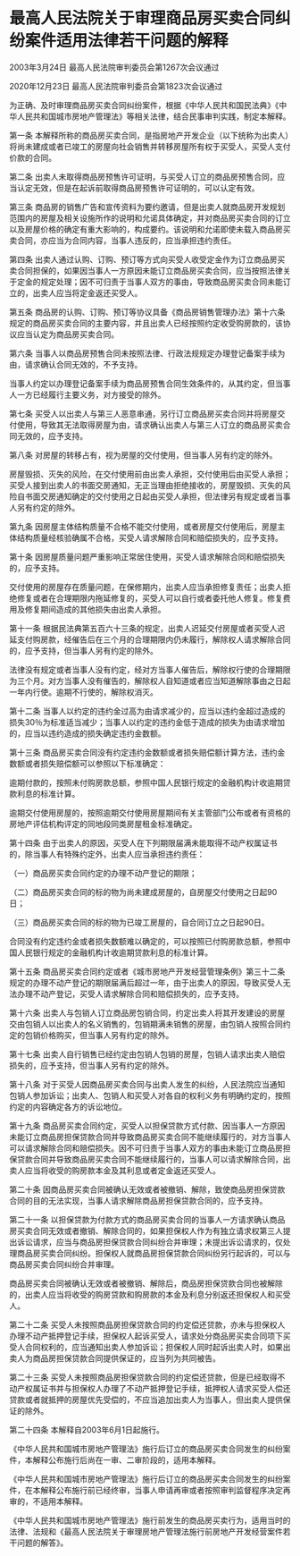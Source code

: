 # 最高人民法院关于审理商品房买卖合同纠纷案件适用法律若干问题的解释

2003年3月24日 最高人民法院审判委员会第1267次会议通过

2020年12月23日 最高人民法院审判委员会第1823次会议通过

<!-- INFO END -->

为正确、及时审理商品房买卖合同纠纷案件，根据《中华人民共和国民法典》《中华人民共和国城市房地产管理法》等相关法律，结合民事审判实践，制定本解释。

第一条 本解释所称的商品房买卖合同，是指房地产开发企业（以下统称为出卖人）将尚未建成或者已竣工的房屋向社会销售并转移房屋所有权于买受人，买受人支付价款的合同。

第二条 出卖人未取得商品房预售许可证明，与买受人订立的商品房预售合同，应当认定无效，但是在起诉前取得商品房预售许可证明的，可以认定有效。

第三条 商品房的销售广告和宣传资料为要约邀请，但是出卖人就商品房开发规划范围内的房屋及相关设施所作的说明和允诺具体确定，并对商品房买卖合同的订立以及房屋价格的确定有重大影响的，构成要约。该说明和允诺即使未载入商品房买卖合同，亦应当为合同内容，当事人违反的，应当承担违约责任。

第四条 出卖人通过认购、订购、预订等方式向买受人收受定金作为订立商品房买卖合同担保的，如果因当事人一方原因未能订立商品房买卖合同，应当按照法律关于定金的规定处理；因不可归责于当事人双方的事由，导致商品房买卖合同未能订立的，出卖人应当将定金返还买受人。

第五条 商品房的认购、订购、预订等协议具备《商品房销售管理办法》第十六条规定的商品房买卖合同的主要内容，并且出卖人已经按照约定收受购房款的，该协议应当认定为商品房买卖合同。

第六条 当事人以商品房预售合同未按照法律、行政法规规定办理登记备案手续为由，请求确认合同无效的，不予支持。

当事人约定以办理登记备案手续为商品房预售合同生效条件的，从其约定，但当事人一方已经履行主要义务，对方接受的除外。

第七条 买受人以出卖人与第三人恶意串通，另行订立商品房买卖合同并将房屋交付使用，导致其无法取得房屋为由，请求确认出卖人与第三人订立的商品房买卖合同无效的，应予支持。

第八条 对房屋的转移占有，视为房屋的交付使用，但当事人另有约定的除外。

房屋毁损、灭失的风险，在交付使用前由出卖人承担，交付使用后由买受人承担；买受人接到出卖人的书面交房通知，无正当理由拒绝接收的，房屋毁损、灭失的风险自书面交房通知确定的交付使用之日起由买受人承担，但法律另有规定或者当事人另有约定的除外。

第九条 因房屋主体结构质量不合格不能交付使用，或者房屋交付使用后，房屋主体结构质量经核验确属不合格，买受人请求解除合同和赔偿损失的，应予支持。

第十条 因房屋质量问题严重影响正常居住使用，买受人请求解除合同和赔偿损失的，应予支持。

交付使用的房屋存在质量问题，在保修期内，出卖人应当承担修复责任；出卖人拒绝修复或者在合理期限内拖延修复的，买受人可以自行或者委托他人修复。修复费用及修复期间造成的其他损失由出卖人承担。

第十一条 根据民法典第五百六十三条的规定，出卖人迟延交付房屋或者买受人迟延支付购房款，经催告后在三个月的合理期限内仍未履行，解除权人请求解除合同的，应予支持，但当事人另有约定的除外。

法律没有规定或者当事人没有约定，经对方当事人催告后，解除权行使的合理期限为三个月。对方当事人没有催告的，解除权人自知道或者应当知道解除事由之日起一年内行使。逾期不行使的，解除权消灭。

第十二条 当事人以约定的违约金过高为由请求减少的，应当以违约金超过造成的损失30％为标准适当减少；当事人以约定的违约金低于造成的损失为由请求增加的，应当以违约造成的损失确定违约金数额。

第十三条 商品房买卖合同没有约定违约金数额或者损失赔偿额计算方法，违约金数额或者损失赔偿额可以参照以下标准确定：

逾期付款的，按照未付购房款总额，参照中国人民银行规定的金融机构计收逾期贷款利息的标准计算。

逾期交付使用房屋的，按照逾期交付使用房屋期间有关主管部门公布或者有资格的房地产评估机构评定的同地段同类房屋租金标准确定。

第十四条 由于出卖人的原因，买受人在下列期限届满未能取得不动产权属证书的，除当事人有特殊约定外，出卖人应当承担违约责任：

（一）商品房买卖合同约定的办理不动产登记的期限；

（二）商品房买卖合同的标的物为尚未建成房屋的，自房屋交付使用之日起90日；

（三）商品房买卖合同的标的物为已竣工房屋的，自合同订立之日起90日。

合同没有约定违约金或者损失数额难以确定的，可以按照已付购房款总额，参照中国人民银行规定的金融机构计收逾期贷款利息的标准计算。

第十五条 商品房买卖合同约定或者《城市房地产开发经营管理条例》第三十二条规定的办理不动产登记的期限届满后超过一年，由于出卖人的原因，导致买受人无法办理不动产登记，买受人请求解除合同和赔偿损失的，应予支持。

第十六条 出卖人与包销人订立商品房包销合同，约定出卖人将其开发建设的房屋交由包销人以出卖人的名义销售的，包销期满未销售的房屋，由包销人按照合同约定的包销价格购买，但当事人另有约定的除外。

第十七条 出卖人自行销售已经约定由包销人包销的房屋，包销人请求出卖人赔偿损失的，应予支持，但当事人另有约定的除外。

第十八条 对于买受人因商品房买卖合同与出卖人发生的纠纷，人民法院应当通知包销人参加诉讼；出卖人、包销人和买受人对各自的权利义务有明确约定的，按照约定的内容确定各方的诉讼地位。

第十九条 商品房买卖合同约定，买受人以担保贷款方式付款、因当事人一方原因未能订立商品房担保贷款合同并导致商品房买卖合同不能继续履行的，对方当事人可以请求解除合同和赔偿损失。因不可归责于当事人双方的事由未能订立商品房担保贷款合同并导致商品房买卖合同不能继续履行的，当事人可以请求解除合同，出卖人应当将收受的购房款本金及其利息或者定金返还买受人。

第二十条 因商品房买卖合同被确认无效或者被撤销、解除，致使商品房担保贷款合同的目的无法实现，当事人请求解除商品房担保贷款合同的，应予支持。

第二十一条 以担保贷款为付款方式的商品房买卖合同的当事人一方请求确认商品房买卖合同无效或者撤销、解除合同的，如果担保权人作为有独立请求权第三人提出诉讼请求，应当与商品房担保贷款合同纠纷合并审理；未提出诉讼请求的，仅处理商品房买卖合同纠纷。担保权人就商品房担保贷款合同纠纷另行起诉的，可以与商品房买卖合同纠纷合并审理。

商品房买卖合同被确认无效或者被撤销、解除后，商品房担保贷款合同也被解除的，出卖人应当将收受的购房贷款和购房款的本金及利息分别返还担保权人和买受人。

第二十二条 买受人未按照商品房担保贷款合同的约定偿还贷款，亦未与担保权人办理不动产抵押登记手续，担保权人起诉买受人，请求处分商品房买卖合同项下买受人合同权利的，应当通知出卖人参加诉讼；担保权人同时起诉出卖人时，如果出卖人为商品房担保贷款合同提供保证的，应当列为共同被告。

第二十三条 买受人未按照商品房担保贷款合同的约定偿还贷款，但是已经取得不动产权属证书并与担保权人办理了不动产抵押登记手续，抵押权人请求买受人偿还贷款或者就抵押的房屋优先受偿的，不应当追加出卖人为当事人，但出卖人提供保证的除外。

第二十四条 本解释自2003年6月1日起施行。

《中华人民共和国城市房地产管理法》施行后订立的商品房买卖合同发生的纠纷案件，本解释公布施行后尚在一审、二审阶段的，适用本解释。

《中华人民共和国城市房地产管理法》施行后订立的商品房买卖合同发生的纠纷案件，在本解释公布施行前已经终审，当事人申请再审或者按照审判监督程序决定再审的，不适用本解释。

《中华人民共和国城市房地产管理法》施行前发生的商品房买卖行为，适用当时的法律、法规和《最高人民法院关于审理房地产管理法施行前房地产开发经营案件若干问题的解答》。